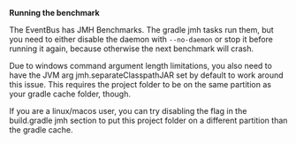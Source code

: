 __Running the benchmark__

The EventBus has JMH Benchmarks.
The gradle jmh tasks run them, but you need to either disable the daemon with `--no-daemon` or stop it before running it again, because otherwise the next benchmark will crash.

Due to windows command argument length limitations, you also need to have the JVM arg jmh.separateClasspathJAR set by default to work around this issue.
This requires the project folder to be on the same partition as your gradle cache folder, though.

If you are a linux/macos user, you can try disabling the flag in the build.gradle jmh section to put this project folder on a different partition than the gradle cache.

